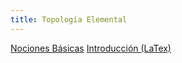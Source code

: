 ```yaml
---
title: Topología Elemental
---
```

[Nociones Básicas](NocionesBasicas)
[Introducción (LaTex)](Topologia.pdf)
